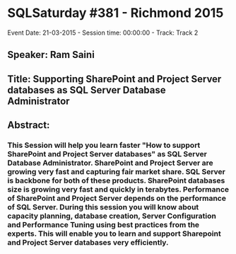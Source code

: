 # SQLSaturday #381 - Richmond 2015
Event Date: 21-03-2015 - Session time: 00:00:00 - Track: Track 2
## Speaker: Ram Saini
## Title: Supporting SharePoint and Project Server databases as SQL Server Database Administrator
## Abstract:
### This Session will help you learn faster "How to support SharePoint and Project Server databases" as SQL Server Database Administrator. SharePoint and Project Server are growing very fast and capturing fair market share.  SQL Server is backbone for both of these products. SharePoint databases size is growing very fast and quickly in terabytes. Performance of SharePoint and Project Server depends on the performance of SQL Server. During this session you will know about capacity planning, database creation, Server Configuration and Performance Tuning  using best practices from the experts. This will enable you to learn and support Sharepoint and Project Server databases very efficiently.  
